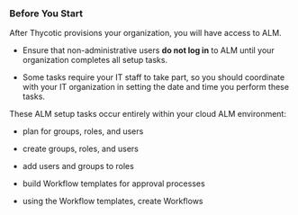 ﻿[title]: # (Before You Start)
[tags]: # (Account Lifecycle Manager,ALM,)
[priority]: # (5405)

### Before You Start

After Thycotic provisions your organization, you will have access to ALM.

* Ensure that non-administrative users **do not log in** to ALM until your organization completes all setup tasks.

* Some tasks require your IT staff to take part, so you should coordinate with your IT organization in setting the date and time you perform these tasks.

These ALM setup tasks occur entirely within your cloud ALM environment:

* plan for groups, roles, and users

* create groups, roles, and users

* add users and groups to roles

* build Workflow templates for approval processes

* using the Workflow templates, create Workflows
 


